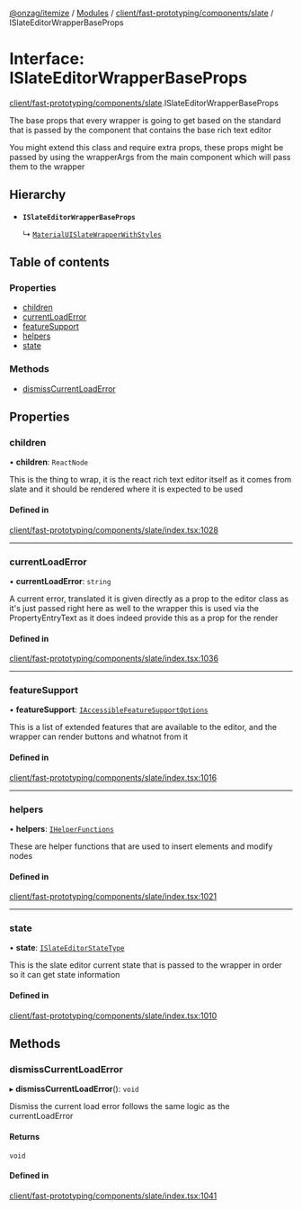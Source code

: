 [@onzag/itemize](../README.md) / [Modules](../modules.md) / [client/fast-prototyping/components/slate](../modules/client_fast_prototyping_components_slate.md) / ISlateEditorWrapperBaseProps

# Interface: ISlateEditorWrapperBaseProps

[client/fast-prototyping/components/slate](../modules/client_fast_prototyping_components_slate.md).ISlateEditorWrapperBaseProps

The base props that every wrapper is going to get
based on the standard that is passed by the component
that contains the base rich text editor

You might extend this class and require extra props, these
props might be passed by using the wrapperArgs from
the main component which will pass them to the wrapper

## Hierarchy

- **`ISlateEditorWrapperBaseProps`**

  ↳ [`MaterialUISlateWrapperWithStyles`](client_fast_prototyping_components_slate_wrapper.MaterialUISlateWrapperWithStyles.md)

## Table of contents

### Properties

- [children](client_fast_prototyping_components_slate.ISlateEditorWrapperBaseProps.md#children)
- [currentLoadError](client_fast_prototyping_components_slate.ISlateEditorWrapperBaseProps.md#currentloaderror)
- [featureSupport](client_fast_prototyping_components_slate.ISlateEditorWrapperBaseProps.md#featuresupport)
- [helpers](client_fast_prototyping_components_slate.ISlateEditorWrapperBaseProps.md#helpers)
- [state](client_fast_prototyping_components_slate.ISlateEditorWrapperBaseProps.md#state)

### Methods

- [dismissCurrentLoadError](client_fast_prototyping_components_slate.ISlateEditorWrapperBaseProps.md#dismisscurrentloaderror)

## Properties

### children

• **children**: `ReactNode`

This is the thing to wrap, it is the react
rich text editor itself as it comes from slate
and it should be rendered
where it is expected to be used

#### Defined in

[client/fast-prototyping/components/slate/index.tsx:1028](https://github.com/onzag/itemize/blob/5c2808d3/client/fast-prototyping/components/slate/index.tsx#L1028)

___

### currentLoadError

• **currentLoadError**: `string`

A current error, translated
it is given directly as a prop to the editor class
as it's just passed right here as well to the wrapper
this is used via the PropertyEntryText as it does
indeed provide this as a prop for the render

#### Defined in

[client/fast-prototyping/components/slate/index.tsx:1036](https://github.com/onzag/itemize/blob/5c2808d3/client/fast-prototyping/components/slate/index.tsx#L1036)

___

### featureSupport

• **featureSupport**: [`IAccessibleFeatureSupportOptions`](client_fast_prototyping_components_slate.IAccessibleFeatureSupportOptions.md)

This is a list of extended features that are available
to the editor, and the wrapper can render buttons
and whatnot from it

#### Defined in

[client/fast-prototyping/components/slate/index.tsx:1016](https://github.com/onzag/itemize/blob/5c2808d3/client/fast-prototyping/components/slate/index.tsx#L1016)

___

### helpers

• **helpers**: [`IHelperFunctions`](client_fast_prototyping_components_slate.IHelperFunctions.md)

These are helper functions that are used to insert elements
and modify nodes

#### Defined in

[client/fast-prototyping/components/slate/index.tsx:1021](https://github.com/onzag/itemize/blob/5c2808d3/client/fast-prototyping/components/slate/index.tsx#L1021)

___

### state

• **state**: [`ISlateEditorStateType`](client_fast_prototyping_components_slate.ISlateEditorStateType.md)

This is the slate editor current state
that is passed to the wrapper in order
so it can get state information

#### Defined in

[client/fast-prototyping/components/slate/index.tsx:1010](https://github.com/onzag/itemize/blob/5c2808d3/client/fast-prototyping/components/slate/index.tsx#L1010)

## Methods

### dismissCurrentLoadError

▸ **dismissCurrentLoadError**(): `void`

Dismiss the current load error follows the same logic
as the currentLoadError

#### Returns

`void`

#### Defined in

[client/fast-prototyping/components/slate/index.tsx:1041](https://github.com/onzag/itemize/blob/5c2808d3/client/fast-prototyping/components/slate/index.tsx#L1041)
